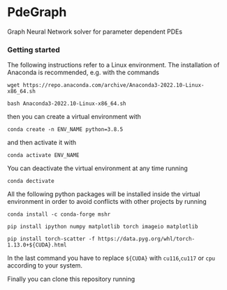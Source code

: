 # PdeGraph
Graph Neural Network solver for parameter dependent PDEs
### Getting started
The following instructions refer to a Linux environment. The installation of Anaconda is recommended, e.g. with the commands

`wget https://repo.anaconda.com/archive/Anaconda3-2022.10-Linux-x86_64.sh`

`bash Anaconda3-2022.10-Linux-x86_64.sh`

then you can create a virtual environment with

`conda create -n ENV_NAME python=3.8.5`

and then activate it with 

`conda activate ENV_NAME`

You can deactivate the virtual environment at any time running

`conda dectivate`

All the following python packages will be installed inside the virtual environment in order to avoid conflicts with other projects by running

`conda install -c conda-forge mshr`

`pip install ipython numpy matplotlib torch imageio matplotlib`

`pip install torch-scatter -f https://data.pyg.org/whl/torch-1.13.0+${CUDA}.html`

In the last command you have to replace `${CUDA}` with `cu116`,`cu117` or `cpu` according to your system.

Finally you can clone this repository running 

